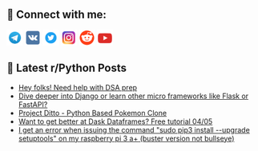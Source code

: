 ## 🔎 Connect with me:
[<img src="https://github.com/bullbesh/bullbesh/blob/main/images/Telegram.png" width="32" height="32" />](https://t.me/bullbesh)
[<img src="https://github.com/bullbesh/bullbesh/blob/main/images/VK.png" width="32" height="32" />](https://vk.com/bullbesh)
[<img src="https://github.com/bullbesh/bullbesh/blob/main/images/Twitter.png" width="32" height="32" />](https://twitter.com/bullbesh1)
[<img src="https://github.com/bullbesh/bullbesh/blob/main/images/Instagram.png" width="32" height="32" />](https://www.instagram.com/bullbesh)
[<img src="https://github.com/bullbesh/bullbesh/blob/main/images/Reddit.png" width="32" height="32" />](https://www.reddit.com/user/bullbesh)
[<img src="https://github.com/bullbesh/bullbesh/blob/main/images/YouTube.png" width="32" height="32" />](https://www.youtube.com/channel/UCtfjRs6uzgq5mfm8S06WTcg)

## 📕 Latest r/Python Posts
<!-- BLOG-POST-LIST:START -->
- [Hey folks! Need help with DSA prep](https://www.reddit.com/r/Python/comments/126w2gz/hey_folks_need_help_with_dsa_prep/)
- [Dive deeper into Django or learn other micro frameworks like Flask or FastAPI?](https://www.reddit.com/r/Python/comments/126vu17/dive_deeper_into_django_or_learn_other_micro/)
- [Project Ditto - Python Based Pokemon Clone](https://www.reddit.com/r/Python/comments/126v67b/project_ditto_python_based_pokemon_clone/)
- [Want to get better at Dask Dataframes? Free tutorial 04/05](https://www.reddit.com/r/Python/comments/126ubay/want_to_get_better_at_dask_dataframes_free/)
- [I get an error when issuing the command &quot;sudo pip3 install --upgrade setuptools&quot; on my raspberry pi 3 a+ &lpar;buster version not bullseye&rpar;](https://www.reddit.com/r/Python/comments/126u85q/i_get_an_error_when_issuing_the_command_sudo_pip3/)
<!-- BLOG-POST-LIST:END -->
